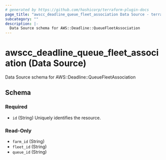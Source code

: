 ```yaml
---
# generated by https://github.com/hashicorp/terraform-plugin-docs
page_title: "awscc_deadline_queue_fleet_association Data Source - terraform-provider-awscc"
subcategory: ""
description: |-
  Data Source schema for AWS::Deadline::QueueFleetAssociation
---
```


# awscc_deadline_queue_fleet_association (Data Source)

Data Source schema for AWS::Deadline::QueueFleetAssociation



<!-- schema generated by tfplugindocs -->
## Schema

### Required

- `id` (String) Uniquely identifies the resource.

### Read-Only

- `farm_id` (String)
- `fleet_id` (String)
- `queue_id` (String)
